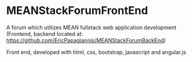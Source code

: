 # MEANStackForumFrontEnd

A forum which utilizes MEAN fullstack web application development (Frontend, backend located at: https://github.com/EricPapagiannis/MEANStackForumBackEnd)

Front end, developed with html, css, bootstrap, javascript and angular.js
